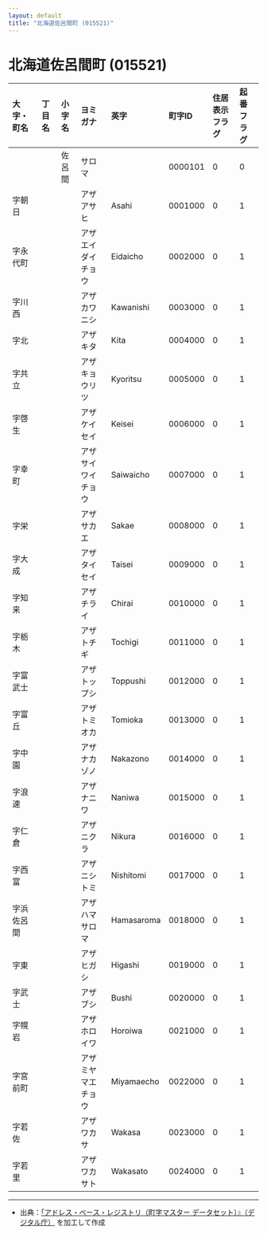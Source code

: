```yaml
---
layout: default
title: "北海道佐呂間町 (015521)"
---
```


# 北海道佐呂間町 (015521)

| 大字・町名 | 丁目名 | 小字名 | ヨミガナ | 英字 | 町字ID | 住居表示フラグ | 起番フラグ |
|:---|:---|:---|:---|:---|:---|:---|:---|
|  |  | 佐呂間 | サロマ |  | 0000101 | 0 | 0 |
| 字朝日 |  |  | アザアサヒ | Asahi | 0001000 | 0 | 1 |
| 字永代町 |  |  | アザエイダイチョウ | Eidaicho | 0002000 | 0 | 1 |
| 字川西 |  |  | アザカワニシ | Kawanishi | 0003000 | 0 | 1 |
| 字北 |  |  | アザキタ | Kita | 0004000 | 0 | 1 |
| 字共立 |  |  | アザキョウリツ | Kyoritsu | 0005000 | 0 | 1 |
| 字啓生 |  |  | アザケイセイ | Keisei | 0006000 | 0 | 1 |
| 字幸町 |  |  | アザサイワイチョウ | Saiwaicho | 0007000 | 0 | 1 |
| 字栄 |  |  | アザサカエ | Sakae | 0008000 | 0 | 1 |
| 字大成 |  |  | アザタイセイ | Taisei | 0009000 | 0 | 1 |
| 字知来 |  |  | アザチライ | Chirai | 0010000 | 0 | 1 |
| 字栃木 |  |  | アザトチギ | Tochigi | 0011000 | 0 | 1 |
| 字富武士 |  |  | アザトップシ | Toppushi | 0012000 | 0 | 1 |
| 字富丘 |  |  | アザトミオカ | Tomioka | 0013000 | 0 | 1 |
| 字中園 |  |  | アザナカゾノ | Nakazono | 0014000 | 0 | 1 |
| 字浪速 |  |  | アザナニワ | Naniwa | 0015000 | 0 | 1 |
| 字仁倉 |  |  | アザニクラ | Nikura | 0016000 | 0 | 1 |
| 字西富 |  |  | アザニシトミ | Nishitomi | 0017000 | 0 | 1 |
| 字浜佐呂間 |  |  | アザハマサロマ | Hamasaroma | 0018000 | 0 | 1 |
| 字東 |  |  | アザヒガシ | Higashi | 0019000 | 0 | 1 |
| 字武士 |  |  | アザブシ | Bushi | 0020000 | 0 | 1 |
| 字幌岩 |  |  | アザホロイワ | Horoiwa | 0021000 | 0 | 1 |
| 字宮前町 |  |  | アザミヤマエチョウ | Miyamaecho | 0022000 | 0 | 1 |
| 字若佐 |  |  | アザワカサ | Wakasa | 0023000 | 0 | 1 |
| 字若里 |  |  | アザワカサト | Wakasato | 0024000 | 0 | 1 |

---

- 出典：[「アドレス・ベース・レジストリ（町字マスター データセット）』（デジタル庁）](https://www.digital.go.jp/policies/base_registry_address/) を加工して作成